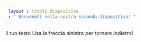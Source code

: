 ```yaml
---
 layout : titolo diapositiva
 : " Benvenuti nella nostra seconda diapositiva! "
---
```

Il tuo testo 
Usa la freccia sinistra per tornare indietro!
